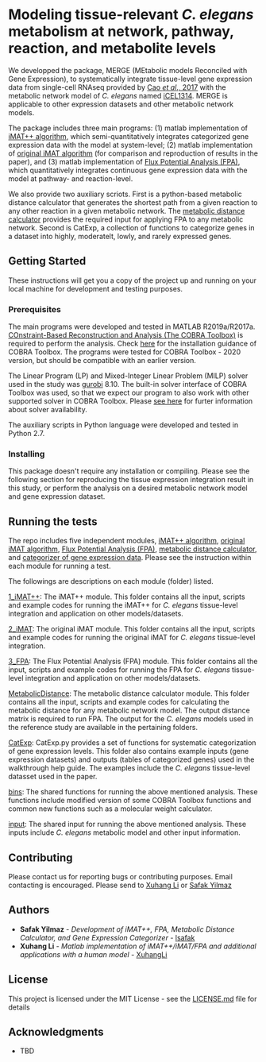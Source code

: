 # Modeling tissue-relevant <i>C. elegans</i> metabolism at network, pathway, reaction, and metabolite levels
We developped the package, MERGE (MEtabolic models Reconciled with Gene Expression), to systematically integrate tissue-level gene expression data from single-cell RNAseq provided by [Cao <i>et al</i>., 2017](https://pubmed.ncbi.nlm.nih.gov/28818938/) with the metabolic network model of <i>C. elegans</i> named [iCEL1314](http://wormflux.umassmed.edu/index.html). MERGE is applicable to other expression datasets and other metabolic network models. 

The package includes three main programs: (1) matlab implementation of [iMAT++ algorithm](1_iMAT++), which semi-quantitatively integrates categorized gene expression data with the model at system-level; (2) matlab implementation of [original iMAT algorithm](2_iMAT) (for comparison and reproduction of results in the paper), and (3) matlab implementation of [Flux Potential Analysis (FPA)](3_FPA), which quantitatively integrates continuous gene expression data with the model at pathway- and reaction-level. 

We also provide two auxiliary scriots. First is a python-based metabolic distance calculator that generates the shortest path from a given reaction to any other reaction in a given metabolic network. The [metabolic distance calculator](MetabolicDistance) provides the required input for applying FPA to any metabolic network. Second is CatExp, a collection of functions to categorize genes in a dataset into highly, moderatelt, lowly, and rarely expressed genes. 

## Getting Started

These instructions will get you a copy of the project up and running on your local machine for development and testing purposes.

### Prerequisites

The main programs were developed and tested in MATLAB R2019a/R2017a. [COnstraint-Based Reconstruction and Analysis (The COBRA Toolbox)](https://opencobra.github.io/cobratoolbox/stable/) is required to perform the analysis. Check [here](https://opencobra.github.io/cobratoolbox/stable/installation.html) for the installation guidance of COBRA Toolbox. The programs were tested for COBRA Toolbox - 2020 version, but should be compatible with an earlier version. 

The Linear Program (LP) and Mixed-Integer Linear Problem (MILP) solver used in the study was [gurobi](http://gurobi.com) 8.10. The built-in solver interface of COBRA Toolbox was used, so that we expect our program to also work with other supported solver in COBRA Toolbox. Please [see here](https://opencobra.github.io/cobratoolbox/stable/installation.html#solver-installation) for furter information about solver availability. 

The auxiliary scripts in Python language were developed and tested in Python 2.7. 

### Installing

This package doesn't require any installation or compiling. Please see the following section for reproducing the tissue expression integration result in this study, or perform the analysis on a desired metabolic network model and gene expression dataset. 

## Running the tests

The repo includes five independent modules, [iMAT++ algorithm](1_iMAT++), [original iMAT algorithm](2_iMAT), [Flux Potential Analysis (FPA)](3_FPA), [metabolic distance calculator](MetabolicDistance), and [categorizer of gene expression data](CatExp). Please see the instruction within each module for running a test.

The followings are descriptions on each module (folder) listed.

[1_iMAT++](1_iMAT++): The iMAT++ module. This folder contains all the input, scripts and example codes for running the iMAT++ for <i>C. elegans</i> tissue-level integration and application on other models/datasets. 

[2_iMAT](2_iMAT): The original iMAT module. This folder contains all the input, scripts and example codes for running the original iMAT for <i>C. elegans</i> tissue-level integration. 

[3_FPA](3_FPA): The Flux Potential Analysis (FPA) module. This folder contains all the input, scripts and example codes for running the FPA for <i>C. elegans</i> tissue-level integration and application on other models/datasets. 

[MetabolicDistance](MetabolicDistance): The metabolic distance calculator module. This folder contains all the input, scripts and example codes for calculating the metabolic distance for any metabolic network model. The output distance matrix is required to run FPA. The output for the <i>C. elegans</i> models used in the reference study are available in the pertaining folders. 

[CatExp](CatExp): CatExp.py provides a set of functions for systematic categorization of gene expression levels. This folder also contains example inputs (gene expression datasets) and outputs (tables of categorized genes) used in the walkthrough help guide. The examples include the <i>C. elegans</i> tissue-level datasset used in the paper. 

[bins](bins): The shared functions for running the above mentioned analysis. These functions include modified version of some COBRA Toolbox functions and common new functions such as a molecular weight calculator.

[input](input): The shared input for running the above mentioned analysis. These inputs include <i>C. elegans</i> metabolic model and other input information.


## Contributing

Please contact us for reporting bugs or contributing purposes. Email contacting is encouraged. Please send to [Xuhang Li](mailto:xuhang.li@umassmed.edu) or [Safak Yilmaz](mailto:lutfu.yilmaz@umassmed.edu)


## Authors

* **Safak Yilmaz** - *Development of iMAT++, FPA, Metabolic Distance Calculator, and Gene Expression Categorizer* - [lsafak](https://github.com/lsafak)
* **Xuhang Li** - *Matlab implementation of iMAT++/iMAT/FPA and additional applications with a human model* - [XuhangLi](https://github.com/XuhangLi)

## License

This project is licensed under the MIT License - see the [LICENSE.md](LICENSE.md) file for details

## Acknowledgments

* TBD

